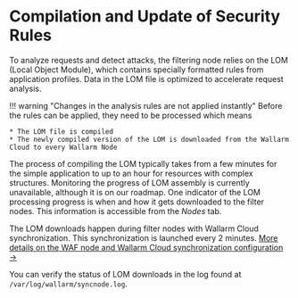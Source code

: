 # Compilation and Update of Security Rules

To analyze requests and detect attacks, the filtering node relies on the LOM (Local Object Module), which contains specially formatted rules from application profiles. Data in the LOM file is optimized to accelerate request analysis.

!!! warning "Changes in the analysis rules are not applied instantly"
    Before the rules can be applied, they need to be processed which means
    
    * The LOM file is compiled
    * The newly compiled version of the LOM is downloaded from the Wallarm Cloud to every Wallarm Node

The process of compiling the LOM typically takes from a few minutes for the simple application to up to an hour for resources with complex structures. Monitoring the progress of LOM assembly is currently unavailable, although it is on our roadmap. One indicator of the LOM processing progress is when and how it gets downloaded to the filter nodes. This information is accessible from the *Nodes* tab.

The LOM downloads happen during filter nodes with Wallarm Cloud synchronization. This synchronization is launched every 2 minutes. [More details on the WAF node and Wallarm Cloud synchronization configuration →](../../admin-en/configure-cloud-node-synchronization-en.md)

You can verify the status of LOM downloads in the log found at `/var/log/wallarm/syncnode.log`.
